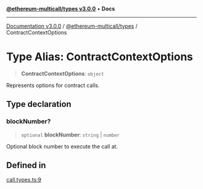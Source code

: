 [**@ethereum-multicall/types v3.0.0**](../README.md) • **Docs**

***

[Documentation v3.0.0](../../../packages.md) / [@ethereum-multicall/types](../README.md) / ContractContextOptions

# Type Alias: ContractContextOptions

> **ContractContextOptions**: `object`

Represents options for contract calls.

## Type declaration

### blockNumber?

> `optional` **blockNumber**: `string` \| `number`

Optional block number to execute the call at.

## Defined in

[call.types.ts:9](https://github.com/niZmosis/ethereum-multicall/blob/759805f36c7ddb05e5fad0eb8478dcf22871af59/packages/types/src/call.types.ts#L9)
